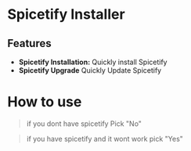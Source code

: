 # Spicetify Installer
## Features
- **Spicetify Installation:** Quickly install Spicetify
- **Spicetify Upgrade** Quickly Update Spicetify      
# How to use 
> if you dont have spicetify Pick "No"

> if you have spicetify and it wont work pick "Yes"
